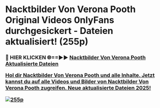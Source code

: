 # Nacktbilder Von Verona Pooth Original Videos 0nlyFans durchgesickert - Dateien aktualisiert! (255p)

<h3>🔴 HIER KLICKEN 🌐==►► <a href="https://tinyurl.com/h6vf6nb8" rel="nofollow">Nacktbilder Von Verona Pooth Aktualisierte Dateien

Hol dir Nacktbilder Von Verona Pooth und alle Inhalte. Jetzt kannst du auf alle Videos und Bilder von Nacktbilder Von Verona Pooth zugreifen. Neue aktualisierte Dateien 2025!

[![255p](https://i.imgur.com/sD4kR3V.gif)](https://tinyurl.com/h6vf6nb8)
